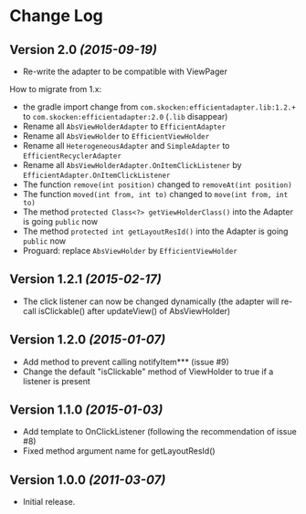 Change Log
===============================================================================

Version 2.0 *(2015-09-19)*
----------------------------

 * Re-write the adapter to be compatible with ViewPager

How to migrate from 1.x:
- the gradle import change from `com.skocken:efficientadapter.lib:1.2.+`  to `com.skocken:efficientadapter:2.0` (`.lib` disappear)
- Rename all `AbsViewHolderAdapter` to `EfficientAdapter`
- Rename all `AbsViewHolder` to `EfficientViewHolder`
- Rename all `HeterogeneousAdapter` and `SimpleAdapter` to `EfficientRecyclerAdapter`
- Rename all `AbsViewHolderAdapter.OnItemClickListener` by `EfficientAdapter.OnItemClickListener`
- The function `remove(int position)` changed to `removeAt(int position)`
- The function `moved(int from, int to)` changed to `move(int from, int to)`
- The method `protected Class<?> getViewHolderClass()` into the Adapter is going `public` now
- The method `protected int getLayoutResId()` into the Adapter is going `public` now
- Proguard: replace `AbsViewHolder` by `EfficientViewHolder`




Version 1.2.1 *(2015-02-17)*
----------------------------

 * The click listener can now be changed dynamically (the adapter will re-call isClickable() after updateView() of AbsViewHolder)

Version 1.2.0 *(2015-01-07)*
----------------------------

 * Add method to prevent calling notifyItem*** (issue #9)
 * Change the default "isClickable" method of ViewHolder to true if a listener is present

Version 1.1.0 *(2015-01-03)*
----------------------------

 * Add template to OnClickListener (following the recommendation of issue #8)
 * Fixed method argument name for getLayoutResId()

Version 1.0.0 *(2011-03-07)*
----------------------------
 * Initial release.